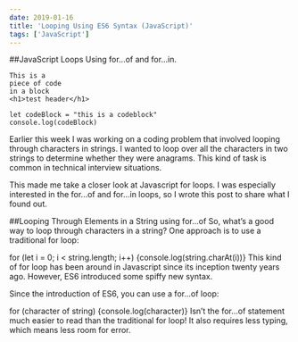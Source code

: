 ```yaml
---
date: 2019-01-16
title: 'Looping Using ES6 Syntax (JavaScript)'
tags: ['JavaScript']
---
```


##JavaScript Loops Using for...of and for...in.

```html{numberLines: true}
This is a
piece of code
in a block
<h1>test header</h1>
```
```javascript{numberLines: true}
let codeBlock = "this is a codeblock"
console.log(codeBlock)

```

Earlier this week I was working on a coding problem that involved looping through characters in strings. I wanted to loop over all the characters in two strings to determine whether they were anagrams. This kind of task is common in technical interview situations.

This made me take a closer look at Javascript for loops. I was especially interested in the for...of and for...in loops, so I wrote this post to share what I found out.

##Looping Through Elements in a String using for...of
So, what’s a good way to loop through characters in a string? One approach is to use a traditional for loop:

for (let i = 0; i < string.length; i++) {console.log(string.charAt(i))}
This kind of for loop has been around in Javascript since its inception twenty years ago. However, ES6 introduced some spiffy new syntax.

Since the introduction of ES6, you can use a for...of loop:

for (character of string) {console.log(character)}
Isn’t the for...of statement much easier to read than the traditional for loop! It also requires less typing, which means less room for error.

